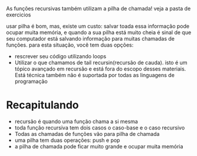 As funções recursivas também utilizam a pilha de chamada!
veja a pasta de exercicios

usar pilha é bom, mas, existe um custo: salvar toada essa informação pode ocupar muita memória, e quando a sua pilha está muito cheia é sinal de que seu computador  está salvando informação para muitas chamadas de funções. para esta situação, você tem duas opções:
- rescrever seu código utilizando loops
- Utilizar o que chamamos de tail recursin(recursão de cauda). isto é um tópico avançado em recursão e está fora do escopo desses materiais. Está técnica também não é suportada por todas as linguagens de programação

# Recapitulando
- recursão é quando uma função chama a si mesma
- toda função recursiva tem dois casos o caso-base e o caso recursivo
- Todas as chamadas de funções vão para pilha de chamada
- uma pilha tem duas operações: push e pop
- a pilha de chamada pode ficar muito grande e ocupar muita memória